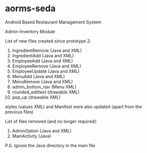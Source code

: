 # aorms-seda
Android Based Restaurant Management System

Admin-Inventory Module

List of new files created since prototype 2:
1. IngredientRemove (Java and XML)
2. IngredientAdd (Java and XML)
3. EmployeeAdd (Java and XML)
4. EmployeeRemove (Java and XML)
5. EmployeeUpdate (Java and XML)
6. MenuAdd (Java and XML)
7. MenuRemove (Java and XML)
8. admin_bottom_nav (Menu XML)
9. rounded_edittext (drawable XML)
10. pop_up (drawable XML)

styles (values XML) and Manifest were also updated (apart from the previous files)

List of files removed (and no longer required):
1. AdminOption (Java and XML)
2. MainActivity (Java)

P.S. Ignore the Java directory in the main file
    
